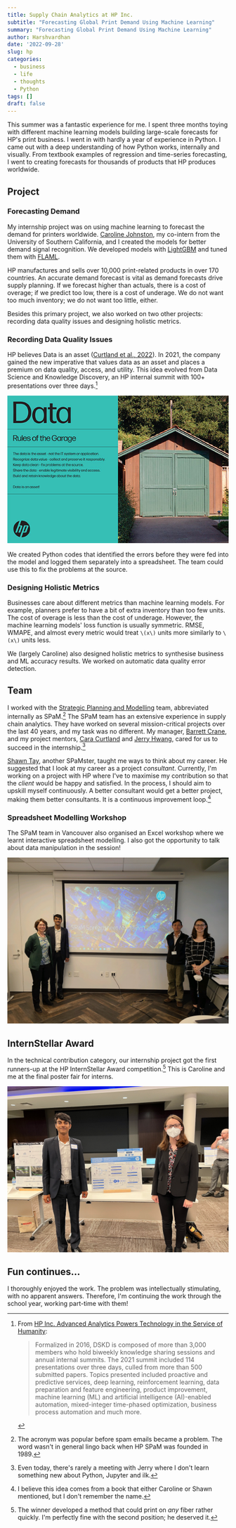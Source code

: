 ```yaml
---
title: Supply Chain Analytics at HP Inc.
subtitle: "Forecasting Global Print Demand Using Machine Learning"
summary: "Forecasting Global Print Demand Using Machine Learning"
author: Harshvardhan
date: '2022-09-28'
slug: hp
categories:
  - business
  - life
  - thoughts
  - Python
tags: []
draft: false
---
```


This summer was a fantastic experience for me. I spent three months toying with different machine learning models building large-scale forecasts for HP's print business. I went in with hardly a year of experience in Python. I came out with a deep understanding of how Python works, internally and visually. From textbook examples of regression and time-series forecasting, I went to creating forecasts for thousands of products that HP produces worldwide.

## Project

### Forecasting Demand

My internship project was on using machine learning to forecast the demand for printers worldwide. [Caroline Johnston](https://www.linkedin.com/in/caroline-johnston39/), my co-intern from the University of Southern California, and I created the models for better demand signal recognition. We developed models with [LightGBM](https://lightgbm.readthedocs.io/en/v3.3.2/) and tuned them with [FLAML](https://github.com/microsoft/FLAML).

HP manufactures and sells over 10,000 print-related products in over 170 countries. An accurate demand forecast is vital as demand forecasts drive supply planning. If we forecast higher than actuals, there is a cost of overage; if we predict too low, there is a cost of underage. We do not want too much inventory; we do not want too little, either.

Besides this primary project, we also worked on two other projects: recording data quality issues and designing holistic metrics.

### Recording Data Quality Issues

HP believes Data is an asset ([Curtland et al., 2022](https://pubsonline.informs.org/do/10.1287/orms.2022.02.18/full/)). In 2021, the company gained the new imperative that values data as an asset and places a premium on data quality, access, and utility. This idea evolved from Data Science and Knowledge Discovery, an HP internal summit with 100+ presentations over three days.[^1]

[^1]: From [HP Inc. Advanced Analytics Powers Technology in the Service of Humanity](https://pubsonline.informs.org/do/10.1287/orms.2022.02.18/full/):

    > Formalized in 2016, DSKD is composed of more than 3,000 members who hold biweekly knowledge sharing sessions and annual internal summits. The 2021 summit included 114 presentations over three days, culled from more than 500 submitted papers. Topics presented included proactive and predictive services, deep learning, reinforcement learning, data preparation and feature engineering, product improvement, machine learning (ML) and artificial intelligence (AI)-enabled automation, mixed-integer time-phased optimization, business process automation and much more.

![](images/hp_data_rules_of_the_garage-WEB.jpeg)

We created Python codes that identified the errors before they were fed into the model and logged them separately into a spreadsheet. The team could use this to fix the problems at the source.

### Designing Holistic Metrics

Businesses care about different metrics than machine learning models. For example, planners prefer to have a bit of extra inventory than too few units. The cost of overage is less than the cost of underage. However, the machine learning models' loss function is usually symmetric. RMSE, WMAPE, and almost every metric would treat `\(x\)` units more similarly to `\(x\)` units less.

We (largely Caroline) also designed holistic metrics to synthesise business and ML accuracy results. We worked on automatic data quality error detection.

## Team

I worked with the [Strategic Planning and Modelling](https://www.wikiwand.com/en/HP_SPaM) team, abbreviated internally as SPaM.[^2] The SPaM team has an extensive experience in supply chain analytics. They have worked on several mission-critical projects over the last 40 years, and my task was no different. My manager, [Barrett Crane](https://www.linkedin.com/in/barrett-crane-a3a239/), and my project mentors, [Cara Curtland](https://www.linkedin.com/in/caracurtland/) and [Jerry Hwang](https://www.linkedin.com/in/jerry-hwang-445191/), cared for us to succeed in the internship.[^3]

[^2]: The acronym was popular before spam emails became a problem. The word wasn't in general lingo back when HP SPaM was founded in 1989.

[^3]: Even today, there's rarely a meeting with Jerry where I don't learn something new about Python, Jupyter and ilk.

[Shawn Tay](https://www.linkedin.com/in/stay/), another SPaMster, taught me ways to think about my career. He suggested that I look at my career as a project *consultant*. Currently, I'm working on a project with HP where I've to maximise my contribution so that the *client* would be happy and satisfied. In the process, I should aim to upskill myself continuously. A better consultant would get a better project, making them better consultants. It is a continuous improvement loop.[^4]

[^4]: I believe this idea comes from a book that either Caroline or Shawn mentioned, but I don't remember the name.

### Spreadsheet Modelling Workshop

The SPaM team in Vancouver also organised an Excel workshop where we learnt interactive spreadsheet modelling. I also got the opportunity to talk about data manipulation in the session!

![](images/20220707_170231.png)

## InternStellar Award

In the technical contribution category, our internship project got the first runners-up at the HP InternStellar Award competition.[^5] This is Caroline and me at the final poster fair for interns.

[^5]: The winner developed a method that could print on *any* fiber rather quickly. I'm perfectly fine with the second position; he deserved it.

![](images/IMG_4431.png)

## Fun continues...

I thoroughly enjoyed the work. The problem was intellectually stimulating, with no apparent answers. Therefore, I'm continuing the work through the school year, working part-time with them!
